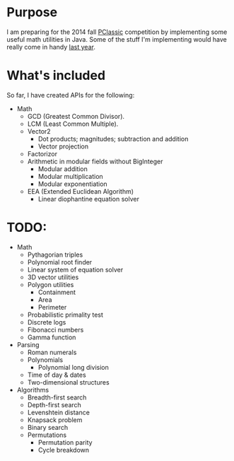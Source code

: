 # Purpose

I am preparing for the 2014 fall [PClassic](http://pclassic.org) competition by implementing some useful math utilities in Java. Some of the stuff I'm implementing would have really come in handy [last year](https://github.com/unixpickle/PClassic-2013f).

# What's included

So far, I have created APIs for the following:

 * Math
   * GCD (Greatest Common Divisor).
   * LCM (Least Common Multiple).
   * Vector2
     * Dot products; magnitudes; subtraction and addition
     * Vector projection
   * Factorizor
   * Arithmetic in modular fields without BigInteger
     * Modular addition
     * Modular multiplication
     * Modular exponentiation
   * EEA (Extended Euclidean Algorithm)
     * Linear diophantine equation solver

# TODO:

 * Math
   * Pythagorian triples
   * Polynomial root finder
   * Linear system of equation solver
   * 3D vector utilities
   * Polygon utilities
     * Containment
     * Area
     * Perimeter
   * Probabilistic primality test
   * Discrete logs
   * Fibonacci numbers
   * Gamma function
 * Parsing
   * Roman numerals
   * Polynomials
     * Polynomial long division
   * Time of day & dates
   * Two-dimensional structures
 * Algorithms
   * Breadth-first search
   * Depth-first search
   * Levenshtein distance
   * Knapsack problem
   * Binary search
   * Permutations
     * Permutation parity
     * Cycle breakdown
